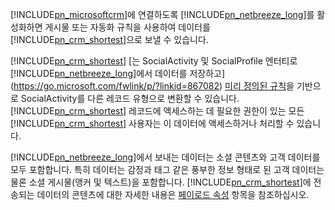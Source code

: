 [!INCLUDE[pn_microsoftcrm](pn-microsoftcrm.md)]에 연결하도록 [!INCLUDE[pn_netbreeze_long](pn-social-engagement-long.md)]를 활성화하면 게시물 또는 자동화 규칙을 사용하여 데이터를 [!INCLUDE[pn_crm_shortest](pn-crm-shortest.md)]으로 보낼 수 있습니다.  
  
 [!INCLUDE[pn_crm_shortest](pn-crm-shortest.md)] [는 SocialActivity 및 SocialProfile 엔터티로 [!INCLUDE[pn_netbreeze_long](pn-social-engagement-long.md)]에서 데이터를 저장하고](https://go.microsoft.com/fwlink/p/?linkid=867082) [미리 정의된 규칙](http://go.microsoft.com/fwlink/p/?LinkID=624394)을 기반으로 SocialActivity를 다른 레코드 유형으로 변환할 수 있습니다. [!INCLUDE[pn_crm_shortest](pn-crm-shortest.md)] 레코드에 액세스하는 데 필요한 권한이 있는 모든 [!INCLUDE[pn_crm_shortest](pn-crm-shortest.md)] 사용자는 이 데이터에 액세스하거나 처리할 수 있습니다.  
  
 [!INCLUDE[pn_netbreeze_long](pn-social-engagement-long.md)]에서 보내는 데이터는 소셜 콘텐츠와 고객 데이터를 모두 포함합니다. 특히 데이터는 감정과 태그 같은 풍부한 정보 형태로 된 고객 데이터는 물론 소셜 게시물(앵커 및 텍스트)을 포함합니다. [!INCLUDE[pn_crm_shortest](pn-crm-shortest.md)]에 전송되는 데이터의 콘텐츠에 대한 자세한 내용은 [페이로드 속성](http://go.microsoft.com/fwlink/p/?LinkID=799094) 항목을 참조하십시오.